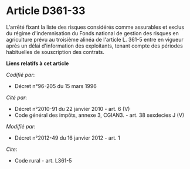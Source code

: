 # Article D361-33

L'arrêté fixant la liste des risques considérés comme assurables et exclus du régime d'indemnisation du Fonds national de
gestion des risques en agriculture prévu au troisième alinéa de l'article L. 361-5 entre en vigueur après un délai
d'information des exploitants, tenant compte des périodes habituelles de souscription des contrats.

**Liens relatifs à cet article**

_Codifié par_:

  - Décret n°96-205 du 15 mars 1996

_Cité par_:

  - Décret n°2010-91 du 22 janvier 2010 - art. 6 (V)
  - Code général des impôts, annexe 3, CGIAN3. - art. 38 sexdecies J (V)

_Modifié par_:

  - Décret n°2012-49 du 16 janvier 2012 - art. 1

_Cite_:

  - Code rural - art. L361-5
